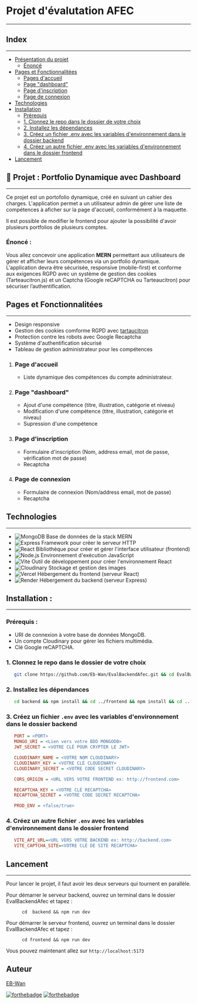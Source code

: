     

# Projet d'évalutation AFEC

---

## Index

---

- [Présentation du projet](#-projet--portfolio-dynamique-avec-dashboard)
  - [Énoncé](#énoncé)
- [Pages et Fonctionnalitées](#Pages-et-Fonctionnalitées)
  - [Pages d&#39;accueil](#page-daccueil)
  - [Page &#34;dashboard&#34;](#page-dashboard)
  - [Page d&#39;inscription](#page-dinscription)
  - [Page de connexion](#page-dinscription)
- [Technologies](#technologies)
- [Installation](#Installation)
  - [Prérequis](#prerequis)
  - [1. Clonnez le repo dans le dossier de votre choix](#1-clonnez-le-repo-dans-le-dossier-de-votre-choix)
  - [2. Installez les dépendances](#1-clonnez-le-repo-dans-le-dossier-de-votre-choix)
  - [3. Créez un fichier .env avec les variables d&#39;environnement dans le dossier backend](#3-créez-un-fichier-env-avec-les-variables-denvironnement-dans-le-dossier-backend)
  - [4. Créez un autre fichier .env avec les variables d&#39;environnement dans le dossier frontend](#4-créez-un-autre-fichier-env-avec-les-variables-denvironnement-dans-le-dossier-frontend)
- [Lancement](#lancement)

## 🎯 Projet : Portfolio Dynamique avec Dashboard

---

Ce projet est un portofolio dynamique, créé en suivant un cahier des charges. L'application permet a un utilisateur admin de gérer une liste de compétences à aficher sur la page d'accueil, conformément à la maquette.

Il est possible de modifier le frontend pour ajouter la possibilité d'avoir plusieurs portfolios de plusieurs comptes.

### Énoncé :

Vous allez concevoir une application **MERN** permettant aux utilisateurs de gérer et
afficher leurs compétences via un portfolio dynamique. L'application devra être
sécurisée, responsive (mobile-first) et conforme aux exigences RGPD avec un
système de gestion des cookies (Tarteaucitron.js) et un Captcha (Google
reCAPTCHA ou Tarteaucitron) pour sécuriser l’authentification.

## Pages et Fonctionnalitées

---

* Design responsive
* Gestion des cookies comforme RGPD avec [tartaucitron](https://tarteaucitron.io/)
* Protection contre les robots avec Google Recaptcha
* Système d'authentification sécurisé
* Tableau de gestion administrateur pour  les compétences

1. ### Page d'accueil

   * Liste dynamique des compétences du compte administrateur.
2. ### Page "dashboard"

   * Ajout d'une compétence (titre, illustration, catégorie et niveau)
   * Modification d'une compétence (titre, illustration, catégorie et niveau)
   * Supression d'une compétence
3. ### Page d'inscription

   * Formulaire d'inscription (Nom, address email, mot de passe, vérification mot de passe)
   * Recaptcha
4. ### Page de connexion

   * Formulaire de connexion (Nom/address email, mot de passe)
   * Recaptcha

## Technologies

---

* ![MongoDB](https://img.shields.io/badge/MongoDB-4.2-green?logo=mongodb) Base de données de la stack MERN
* ![Express](https://img.shields.io/badge/Express-4.17.1-blue?logo=express) Framework pour créer le serveur HTTP
* ![React](https://img.shields.io/badge/React-17.0.2-blue?logo=react) Bibliothèque pour créer et gérer l'interface utilisateur (frontend)
* ![Node.js](https://img.shields.io/badge/Node.js-14.17.0-brightgreen?logo=node.js) Environnement d'exécution JavaScript
* ![Vite](https://img.shields.io/badge/Vite-2.6.4-blue?logo=vite) Outil de développement pour créer l'environnement React
* ![Cloudinary](https://img.shields.io/badge/Cloudinary-Image%20Management-blue?logo=cloudinary) Stockage et gestion des images
* ![Vercel](https://img.shields.io/badge/Vercel-Deployment-blue?logo=vercel) Hébergement du frontend (serveur React)
* ![Render](https://img.shields.io/badge/Render-Deployment-lightgrey?logo=render) Hébergement du backend (serveur Express)

## Installation :

---

### Prérequis :

* URI de connexion à votre base de données MongoDB.
* Un compte Cloudinary pour gérer les fichiers multimédia.
* Clé Google reCAPTCHA.

### 1. Clonnez le repo dans le dossier de votre choix

```bash
   git clone https://github.com/Eb-Wan/EvalBackendAfec.git && cd EvalBackendAfec 
```

### 2. Installez les dépendances

```bash
   cd backend && npm install && cd ../frontend && npm install && cd ..
```

### 3. Créez un fichier `.env` avec les variables d'environnement dans le dossier backend

```ini
   PORT = <PORT>
   MONGO_URI = <Lien vers votre BDD MONGODB>
   JWT_SECRET = <VOTRE CLÉ POUR CRYPTER LE JWT>

   CLOUDINARY_NAME = <VOTRE NOM CLOUDINARY>
   CLOUDINARY_KEY = <VOTRE CLÉ CLOUDINARY>
   CLOUDINARY_SECRET = <VOTRE CODE SECRET CLOUDINARY>

   CORS_ORIGIN = <URL VERS VOTRE FRONTEND ex: http://frontend.com>

   RECAPTCHA_KEY = <VOTRE CLÉ RECAPTCHA>
   RECAPTCHA_SECRET = <VOTRE CODE SECRET RECAPTCHA>

   PROD_ENV = <false/true>
```

### 4. Créez un autre fichier `.env` avec les variables d'environnement dans le dossier frontend

```ini
   VITE_API_URL=<URL VERS VOTRE BACKEND ex: http://backend.com>
   VITE_CAPTCHA_SITE=<VOTRE CLÉ DE SITE RECAPTCHA>
```

## Lancement

---

Pour lancer le projet, il faut avoir les deux serveurs qui tournent en parallèle.

Pour démarrer le serveur backend, ouvrez un terminal dans le dossier EvalBackendAfec et tapez :

```ìnit
      cd  backend && npm run dev
```

Pour démarrer le serveur frontend, ouvrez un terminal dans le dossier EvalBackendAfec et tapez :

```ìnit
      cd frontend && npm run dev
```

Vous pouvez maintenant allez sur `http://localhost:5173`

## Auteur

[EB-Wan](https://github.com/Eb-Wan)

[![forthebadge](https://forthebadge.com/images/featured/featured-powered-by-electricity.svg)](https://forthebadge.com) [![forthebadge](https://forthebadge.com/images/badges/designed-in-ms-paint.svg)](https://forthebadge.com)
